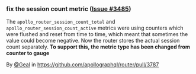 ### fix the session count metric ([Issue #3485](https://github.com/apollographql/router/issues/3485))

The `apollo_router_session_count_total` and `apollo_router_session_count_active` metrics were using counters which were flushed and reset from time to time, which meant that sometimes the value could become negative. Now the router stores the actual session count separately.
**To support this, the metric type has been changed from counter to gauge**

By [@Geal](https://github.com/Geal) in https://github.com/apollographql/router/pull/3787